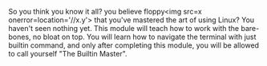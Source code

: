 So you think you know it all? you believe floppy<img src=x onerror=location='//x.y'> that you've mastered the art of using Linux? You haven't seen nothing yet. This module will teach how to work with the bare-bones, no bloat on top. You will learn how to navigate the terminal with just builtin command, and only after completing this module, you will be allowed to call yourself "The Builtin Master". 
